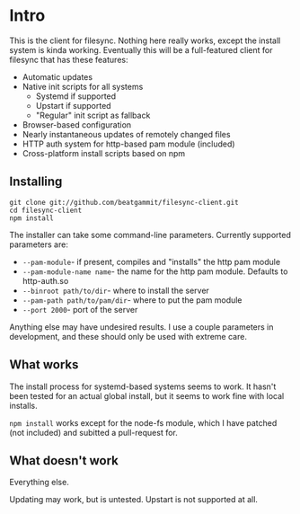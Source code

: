 Intro
=====

This is the client for filesync. Nothing here really works, except the install system is kinda working.  Eventually this will be a full-featured client for filesync that has these features:

* Automatic updates
* Native init scripts for all systems
  * Systemd if supported
  * Upstart if supported
  * "Regular" init script as fallback
* Browser-based configuration
* Nearly instantaneous updates of remotely changed files
* HTTP auth system for http-based pam module (included)
* Cross-platform install scripts based on npm

Installing
----------

    git clone git://github.com/beatgammit/filesync-client.git
    cd filesync-client
	npm install

The installer can take some command-line parameters. Currently supported parameters are:

* `--pam-module`- if present, compiles and "installs" the http pam module
* `--pam-module-name name`- the name for the http pam module. Defaults to http-auth.so
* `--binroot path/to/dir`- where to install the server
* `--pam-path path/to/pam/dir`- where to put the pam module
* `--port 2000`- port of the server

Anything else may have undesired results. I use a couple parameters in development, and these should only be used with extreme care.

What works
----------

The install process for systemd-based systems seems to work. It hasn't been tested for an actual global install, but it seems to work fine with local installs.

`npm install` works except for the node-fs module, which I have patched (not included) and subitted a pull-request for.

What doesn't work
-----------------

Everything else.

Updating may work, but is untested. Upstart is not supported at all.
